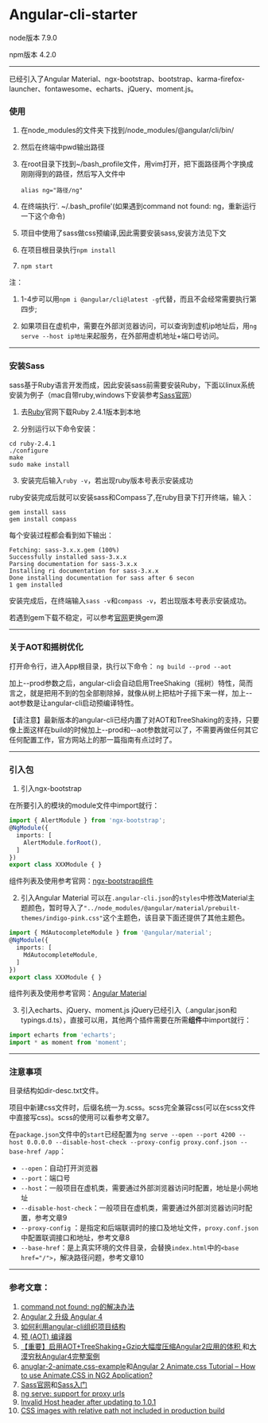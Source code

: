 # Angular-cli-starter

node版本 7.9.0

npm版本 4.2.0

***

已经引入了Angular Material、ngx-bootstrap、bootstrap、karma-firefox-launcher、fontawesome、echarts、jQuery、moment.js。

### 使用
1. 在node_modules的文件夹下找到/node_modules/@angular/cli/bin/

2. 然后在终端中pwd输出路径

3. 在root目录下找到~/bash_profile文件，用vim打开，把下面路径两个字换成刚刚得到的路径，然后写入文件中

    `alias ng="路径/ng"`

4. 在终端执行'. ~/.bash_profile'(如果遇到command not found: ng，重新运行一下这个命令)

5. 项目中使用了sass做css预编译,因此需要安装sass,安装方法见下文

6. 在项目根目录执行`npm install `

7. `npm start`

注：
 1. 1-4步可以用`npm i @angular/cli@latest -g`代替，而且不会经常需要执行第四步;

 2. 如果项目在虚机中，需要在外部浏览器访问，可以查询到虚机ip地址后，用`ng serve --host ip地址`来起服务，在外部用虚机地址+端口号访问。

***
### 安装Sass
sass基于Ruby语言开发而成，因此安装sass前需要安装Ruby，下面以linux系统安装为例子（mac自带ruby,windows下安装参考[Sass官网](https://www.sass.hk/install/)）

1. 去[Ruby](http://www.ruby-lang.org/en/downloads/)官网下载Ruby 2.4.1版本到本地

2. 分别运行以下命令安装：

```shell
cd ruby-2.4.1
./configure
make
sudo make install
```
3. 安装完后输入`ruby -v`，若出现ruby版本号表示安装成功

ruby安装完成后就可以安装sass和Compass了,在ruby目录下打开终端，输入：
```shell
gem install sass
gem install compass
```
每个安装过程都会看到如下输出：
```shell
Fetching: sass-3.x.x.gem (100%)
Successfully installed sass-3.x.x
Parsing documentation for sass-3.x.x
Installing ri documentation for sass-3.x.x
Done installing documentation for sass after 6 secon
1 gem installed
```
安装完成后，在终端输入`sass -v`和`compass -v`，若出现版本号表示安装成功。

若遇到gem下载不稳定，可以参考[官网](https://www.sass.hk/install/)更换gem源

***
### 关于AOT和摇树优化

打开命令行，进入App根目录，执行以下命令：
`ng build --prod --aot`

加上--prod参数之后，angular-cli会自动启用TreeShaking（摇树）特性，简而言之，就是把用不到的包全部剔除掉，就像从树上把枯叶子摇下来一样，加上--aot参数是让angular-cli启动预编译特性。

【请注意】最新版本的angular-cli已经内置了对AOT和TreeShaking的支持，只要像上面这样在build的时候加上--prod和--aot参数就可以了，不需要再做任何其它任何配置工作，官方网站上的那一篇指南有点过时了。

***

### 引入包
1. 引入ngx-bootstrap

在所要引入的模块的module文件中import就行：
```typescript
import { AlertModule } from 'ngx-bootstrap';
@NgModule({
  imports: [
    AlertModule.forRoot(),
  ]
})
export class XXXModule { }
```
组件列表及使用参考官网：[ngx-bootstrap组件](https://valor-software.com/ngx-bootstrap/#/)

2. 引入Angular Material
可以在`.angular-cli.json`的`styles`中修改Material主题颜色，暂时导入了`"../node_modules/@angular/material/prebuilt-themes/indigo-pink.css"`这个主题色，该目录下面还提供了其他主题色。

```typescript
import { MdAutocompleteModule } from '@angular/material';
@NgModule({
  imports: [
    MdAutocompleteModule,
  ]
})
export class XXXModule { }
```
组件列表及使用参考官网：[Angular Material](https://material.angular.io/)

3. 引入echarts、jQuery、moment.js
   jQuery已经引入（.angular.json和typings.d.ts），直接可以用，其他两个插件需要在所需**组件**中import就行：
```typescript
import echarts from 'echarts';
import * as moment from 'moment';
```
***

### 注意事项

目录结构如dir-desc.txt文件。

项目中新建css文件时，后缀名统一为.scss。scss完全兼容css(可以在scss文件中直接写css)。scss的使用可以看参考文章7。

在`package.json`文件中的`start`已经配置为`ng serve --open --port 4200 --host 0.0.0.0 --disable-host-check --proxy-config proxy.conf.json --base-href /app`：

* `--open`：自动打开浏览器
* `--port`：端口号
* `--host`：一般项目在虚机类，需要通过外部浏览器访问时配置，地址是小网地址
* `--disable-host-check`：一般项目在虚机类，需要通过外部浏览器访问时配置，参考文章9
* `--proxy-config` ：是指定和后端联调时的接口及地址文件，`proxy.conf.json`中配置联调接口和地址，参考文章8
* `--base-href`：是上真实环境的文件目录，会替换`index.html`中的`<base href="/">`，解决路径问题，参考文章10

***
### 参考文章：

1. [command not found: ng的解决办法](https://github.com/angular/angular-cli/issues/503)
2. [Angular 2 升级 Angular 4](http://www.jianshu.com/p/75c19d67d7f8)
3. [如何利用angular-cli组织项目结构](https://segmentfault.com/a/1190000008623106)
4. [预 (AOT) 编译器](https://angular.cn/docs/ts/latest/cookbook/aot-compiler.html)
5. [【重要】启用AOT+TreeShaking+Gzip大幅度压缩Angular2应用的体积 ](https://my.oschina.net/mumu/blog/830742)和[大漠穷秋Angular4完整案例](http://git.oschina.net/mumu-osc/NiceFish)
6. [anuglar-2-animate.css-example](https://github.com/CanKattwinkel/anuglar-2-animate.css-example)和[Angular 2 Animate.css Tutorial – How to use Animate.CSS in NG2 Application?](https://blog.thecodecampus.de/angular-2-animate-css-tutorial-use-animate-css-ng2-application/)
7. [Sass官网](http://www.sass.hk/)和[Sass入门](http://tc9011.com/2017/04/08/Sass%E5%85%A5%E9%97%A8/)
8. [ng serve: support for proxy urls](https://github.com/angular/angular-cli/issues/889)
9. [Invalid Host header after updating to 1.0.1](https://github.com/angular/angular-cli/issues/6070)
10. [CSS images with relative path not included in production build](https://github.com/angular/angular-cli/issues/4806)
